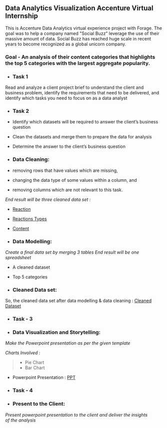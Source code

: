 ## Data Analytics Visualization Accenture Virtual Internship

This is Accenture Data Analytics virtual experience project with Forage. The goal was to help a company named "Social Buzz" leverage the use of their massive amount of data. Social Buzz has reached huge scale in recent years to become recognized as a global unicorn company.

### Goal - An analysis of their content categories that highlights the top 5 categories with the largest aggregate popularity.

 - ### Task 1 
Read and analyze a client project brief to understand the client and business problem, identify the requirements that need to be delivered, and identify which tasks you need to focus on as a data analyst

- ### Task 2
 - Identify which datasets will be required to answer the client’s business 
   question 
 - Clean the datasets and merge them to prepare the data for analysis
 - Determine the answer to the client’s business question
  
 - ### Data Cleaning:
 - removing rows that have values which are missing,
 - changing the data type of some values within a column, and
 - removing columns which are not relevant to this task.

*End result will be three cleaned data set :*
 - [Reaction](https://1drv.ms/x/s!AuCDq-OTsVt6gW6Ijbut3wZKsw-9?e=iHcnOG)
 - [Reactions Types ](https://1drv.ms/x/s!AuCDq-OTsVt6gWskFIKyWX7QAhsM?e=4tl6jM)
 - [Content](https://1drv.ms/x/s!AuCDq-OTsVt6gWX4ieCk0Zy3A9F2?e=eSQmvL)

- ### Data Modelling:
*Create a final data set by merging 3 tables*
*End result will be one spreadsheet*
 - A cleaned dataset
 - Top 5 categories
 
 - ### Cleaned Data set:
 So, the cleaned data set after data modelling & data cleaning : [Cleaned Dataset](https://1drv.ms/x/s!AuCDq-OTsVt6ghPYt6dpDNSTimq6?e=V6NArE)


 - ### Task - 3
 - ### Data Visualization and Storytelling:
 *Make the Powerpoint presentation as per the given template*
 
 *Charts Involved :*
  >- Pie Chart
  >- Bar Chart
  
 - Powerpoint Presentation : [PPT](https://1drv.ms/p/s!AuCDq-OTsVt6ggCzb_CEcryO7S2J?e=cZV247)
  
 - ### Task - 4
 - ### Present to the Client:
 *Present powerpoint presentation to the client and deliver the insights of the analysis*

   
